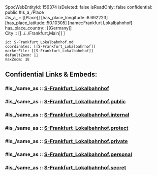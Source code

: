 ﻿---
location:
- 50.10305
- 8.692223
mapmarker: train
mapzoom:
- 8
- 18
tags:
- geo/station
type: Station
---

SpocWebEntityId: 156374
isDeleted: false
isReadOnly: false
confidential: public
#is_a_/Place  
#is_a_ :: [[Place]] 
[has_place_longitude::8.692223] 
[has_place_latitude::50.10305] 
[name::Frankfurt Lokalbahnhof] 
has_place_country:: [[Germany]]  
City :: [[../../Frankfurt,Main]] ] 


```leaflet
id: S-Frankfurt_Lokalbahnhof.md
coordinates: [[S-Frankfurt_Lokalbahnhof]] 
markerFile: [[S-Frankfurt_Lokalbahnhof]] 
defaultZoom: 11 
maxZoom: 18
```


## Confidential Links & Embeds: 

### #is_/same_as :: [S-Frankfurt_Lokalbahnhof](S-Frankfurt_Lokalbahnhof.md) 

### #is_/same_as :: [S-Frankfurt_Lokalbahnhof.public](/_public/Earth/Continent/Europe/Europe~Central/Germany/Germany~West/Hessen/counties~Hessen/Frankfurt~Main/Stations-FFM~S/S-Frankfurt_Lokalbahnhof.public.md) 

### #is_/same_as :: [S-Frankfurt_Lokalbahnhof.internal](/_internal/Earth/Continent/Europe/Europe~Central/Germany/Germany~West/Hessen/counties~Hessen/Frankfurt~Main/Stations-FFM~S/S-Frankfurt_Lokalbahnhof.internal.md) 

### #is_/same_as :: [S-Frankfurt_Lokalbahnhof.protect](/_protect/Earth/Continent/Europe/Europe~Central/Germany/Germany~West/Hessen/counties~Hessen/Frankfurt~Main/Stations-FFM~S/S-Frankfurt_Lokalbahnhof.protect.md) 

### #is_/same_as :: [S-Frankfurt_Lokalbahnhof.private](/_private/Earth/Continent/Europe/Europe~Central/Germany/Germany~West/Hessen/counties~Hessen/Frankfurt~Main/Stations-FFM~S/S-Frankfurt_Lokalbahnhof.private.md) 

### #is_/same_as :: [S-Frankfurt_Lokalbahnhof.personal](/_personal/Earth/Continent/Europe/Europe~Central/Germany/Germany~West/Hessen/counties~Hessen/Frankfurt~Main/Stations-FFM~S/S-Frankfurt_Lokalbahnhof.personal.md) 

### #is_/same_as :: [S-Frankfurt_Lokalbahnhof.secret](/_secret/Earth/Continent/Europe/Europe~Central/Germany/Germany~West/Hessen/counties~Hessen/Frankfurt~Main/Stations-FFM~S/S-Frankfurt_Lokalbahnhof.secret.md)

